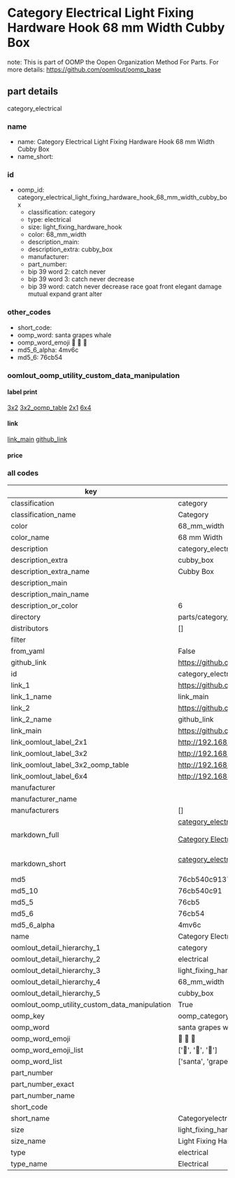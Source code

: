 # Category Electrical Light Fixing Hardware Hook 68 mm Width Cubby Box  

note: This is part of OOMP the Oopen Organization Method For Parts. For more details: https://github.com/oomlout/oomp_base

##  part details



category_electrical

### name
* name: Category Electrical Light Fixing Hardware Hook 68 mm Width Cubby Box
* name_short: 
### id
* oomp_id: category_electrical_light_fixing_hardware_hook_68_mm_width_cubby_box
  * classification: category
  * type: electrical
  * size: light_fixing_hardware_hook
  * color: 68_mm_width
  * description_main: 
  * description_extra: cubby_box
  * manufacturer: 
  * part_number: 
  * bip 39 word 2: catch never
  * bip 39 word 3: catch never decrease
  * bip 39 word: catch never decrease race goat front elegant damage mutual expand grant alter

### other_codes
* short_code: 
* oomp_word: santa grapes whale
* oomp_word_emoji :santa: :grapes: :whale:
* md5_6_alpha: 4mv6c
* md5_6: 76cb54






### oomlout_oomp_utility_custom_data_manipulation
#### label print
[3x2](http://192.168.1.245:1112/?label=oomp%204mv6c)
[3x2_oomp_table](http://192.168.1.107:1112/?label=oomp%204mv6c)
[2x1](http://192.168.1.242:1112/?label=oomp%204mv6c)
[6x4](http://192.168.1.55:1112/?label=oomp%204mv6c)    

#### link

[link_main](https://github.com/oomlout/oomlout_oomp_current_version_messy/tree/main/parts/category_electrical_light_fixing_hardware_hook_68_mm_width_cubby_box) [github_link](https://github.com/oomlout/oomlout_oomp_part_src/tree/main/parts/category_electrical_light_fixing_hardware_hook_68_mm_width_cubby_box)                             

#### price







### all codes 
| key | value |  
| --- | --- |  
| classification | category |  
| classification_name | Category |  
| color | 68_mm_width |  
| color_name | 68 mm Width |  
| description | category_electrical |  
| description_extra | cubby_box |  
| description_extra_name | Cubby Box |  
| description_main |  |  
| description_main_name |  |  
| description_or_color | 6  |  
| directory | parts/category_electrical_light_fixing_hardware_hook_68_mm_width_cubby_box |  
| distributors | [] |  
| filter |  |  
| from_yaml | False |  
| github_link | https://github.com/oomlout/oomlout_oomp_part_src/tree/main/parts/category_electrical_light_fixing_hardware_hook_68_mm_width_cubby_box |  
| id | category_electrical_light_fixing_hardware_hook_68_mm_width_cubby_box |  
| link_1 | https://github.com/oomlout/oomlout_oomp_current_version_messy/tree/main/parts/category_electrical_light_fixing_hardware_hook_68_mm_width_cubby_box |  
| link_1_name | link_main |  
| link_2 | https://github.com/oomlout/oomlout_oomp_part_src/tree/main/parts/category_electrical_light_fixing_hardware_hook_68_mm_width_cubby_box |  
| link_2_name | github_link |  
| link_main | https://github.com/oomlout/oomlout_oomp_current_version_messy/tree/main/parts/category_electrical_light_fixing_hardware_hook_68_mm_width_cubby_box |  
| link_oomlout_label_2x1 | http://192.168.1.242:1112/?label=oomp%204mv6c |  
| link_oomlout_label_3x2 | http://192.168.1.245:1112/?label=oomp%204mv6c |  
| link_oomlout_label_3x2_oomp_table | http://192.168.1.107:1112/?label=oomp%204mv6c |  
| link_oomlout_label_6x4 | http://192.168.1.55:1112/?label=oomp%204mv6c |  
| manufacturer |  |  
| manufacturer_name |  |  
| manufacturers | [] |  
| markdown_full | [category_electrical_light_fixing_hardware_hook_68_mm_width_cubby_box](https://github.com/oomlout/oomlout_oomp_current_version_messy/tree/main/parts/category_electrical_light_fixing_hardware_hook_68_mm_width_cubby_box)<br>[](https://github.com/oomlout/oomlout_oomp_current_version_messy/tree/main/parts/category_electrical_light_fixing_hardware_hook_68_mm_width_cubby_box)<br>[Category Electrical Light Fixing Hardware Hook 68 Mm Width Cubby Box](https://github.com/oomlout/oomlout_oomp_current_version_messy/tree/main/parts/category_electrical_light_fixing_hardware_hook_68_mm_width_cubby_box)<br><br> |  
| markdown_short | [category_electrical_light_fixing_hardware_hook_68_mm_width_cubby_box](https://github.com/oomlout/oomlout_oomp_current_version_messy/tree/main/parts/category_electrical_light_fixing_hardware_hook_68_mm_width_cubby_box)<br><br> |  
| md5 | 76cb540c913708f175320b0672654120 |  
| md5_10 | 76cb540c91 |  
| md5_5 | 76cb5 |  
| md5_6 | 76cb54 |  
| md5_6_alpha | 4mv6c |  
| name | Category Electrical Light Fixing Hardware Hook 68 mm Width Cubby Box |  
| oomlout_detail_hierarchy_1 | category |  
| oomlout_detail_hierarchy_2 | electrical |  
| oomlout_detail_hierarchy_3 | light_fixing_hardware_hook |  
| oomlout_detail_hierarchy_4 | 68_mm_width |  
| oomlout_detail_hierarchy_5 | cubby_box |  
| oomlout_oomp_utility_custom_data_manipulation | True |  
| oomp_key | oomp_category_electrical_light_fixing_hardware_hook_68_mm_width_cubby_box |  
| oomp_word | santa grapes whale |  
| oomp_word_emoji | :santa: :grapes: :whale: |  
| oomp_word_emoji_list | [':santa:', ':grapes:', ':whale:'] |  
| oomp_word_list | ['santa', 'grapes', 'whale'] |  
| part_number |  |  
| part_number_exact |  |  
| part_number_name |  |  
| short_code |  |  
| short_name | Categoryelectrical |  
| size | light_fixing_hardware_hook |  
| size_name | Light Fixing Hardware Hook |  
| type | electrical |  
| type_name | Electrical |  
